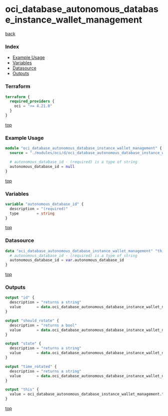 # oci_database_autonomous_database_instance_wallet_management

[back](../oci.md)

### Index

- [Example Usage](#example-usage)
- [Variables](#variables)
- [Datasource](#datasource)
- [Outputs](#outputs)

### Terraform

```terraform
terraform {
  required_providers {
    oci = ">= 4.21.0"
  }
}
```

[top](#index)

### Example Usage

```terraform
module "oci_database_autonomous_database_instance_wallet_management" {
  source = "./modules/oci/d/oci_database_autonomous_database_instance_wallet_management"

  # autonomous_database_id - (required) is a type of string
  autonomous_database_id = null
}
```

[top](#index)

### Variables

```terraform
variable "autonomous_database_id" {
  description = "(required)"
  type        = string
}
```

[top](#index)

### Datasource

```terraform
data "oci_database_autonomous_database_instance_wallet_management" "this" {
  # autonomous_database_id - (required) is a type of string
  autonomous_database_id = var.autonomous_database_id
}
```

[top](#index)

### Outputs

```terraform
output "id" {
  description = "returns a string"
  value       = data.oci_database_autonomous_database_instance_wallet_management.this.id
}

output "should_rotate" {
  description = "returns a bool"
  value       = data.oci_database_autonomous_database_instance_wallet_management.this.should_rotate
}

output "state" {
  description = "returns a string"
  value       = data.oci_database_autonomous_database_instance_wallet_management.this.state
}

output "time_rotated" {
  description = "returns a string"
  value       = data.oci_database_autonomous_database_instance_wallet_management.this.time_rotated
}

output "this" {
  value = oci_database_autonomous_database_instance_wallet_management.this
}
```

[top](#index)